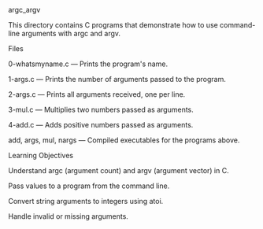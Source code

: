 argc_argv

This directory contains C programs that demonstrate how to use command-line arguments with argc and argv.

Files

0-whatsmyname.c — Prints the program's name.

1-args.c — Prints the number of arguments passed to the program.

2-args.c — Prints all arguments received, one per line.

3-mul.c — Multiplies two numbers passed as arguments.

4-add.c — Adds positive numbers passed as arguments.

add, args, mul, nargs — Compiled executables for the programs above.

Learning Objectives

Understand argc (argument count) and argv (argument vector) in C.

Pass values to a program from the command line.

Convert string arguments to integers using atoi.

Handle invalid or missing arguments.
